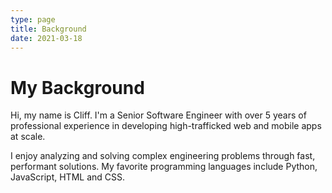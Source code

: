 ```yaml
---
type: page
title: Background
date: 2021-03-18
---
```


# My Background

Hi, my name is Cliff. I'm a Senior Software Engineer with over 5 years of professional experience in developing high-trafficked web and mobile apps at scale.

I enjoy analyzing and solving complex engineering problems through fast, performant solutions.
My favorite programming languages include Python, JavaScript, HTML and CSS.
